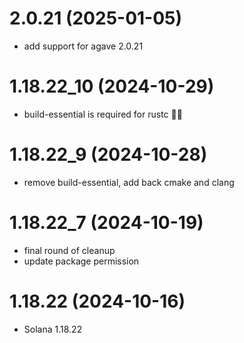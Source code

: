 # 2.0.21 (2025-01-05)

* add support for agave 2.0.21

# 1.18.22_10 (2024-10-29)

* build-essential is required for rustc 🤷‍♀️

# 1.18.22_9 (2024-10-28)

* remove build-essential, add back cmake and clang

# 1.18.22_7 (2024-10-19)

* final round of cleanup
* update package permission

# 1.18.22 (2024-10-16)

* Solana 1.18.22
